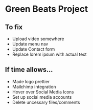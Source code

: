 # Green Beats Project

## To fix 
* Upload video somewhere 
* Update menu nav
* Update Contact form 
* Replace lorem ipsum with actual text

## If time allows...
* Made logo prettier
* Mailchimp integration
* Hover over Social Media Icons
* Set up social media accounts
* Delete uncessary files/comments

